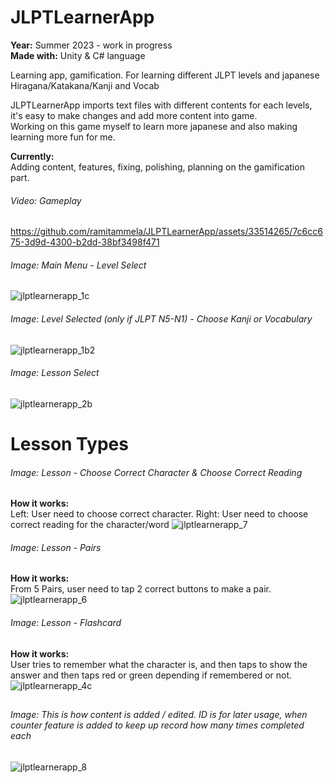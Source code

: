 # JLPTLearnerApp

**Year:** Summer 2023 - work in progress  
**Made with:** Unity & C# language  

Learning app, gamification. For learning different JLPT levels and japanese Hiragana/Katakana/Kanji and Vocab 

JLPTLearnerApp imports text files with different contents for each levels, it's easy to make changes and add more content into game.   
Working on this game myself to learn more japanese and also making learning more fun for me. 

**Currently:**  
Adding content, features, fixing, polishing, planning on the gamification part.  


###### Video: Gameplay 
https://github.com/ramitammela/JLPTLearnerApp/assets/33514265/7c6cc675-3d9d-4300-b2dd-38bf3498f471



###### Image: Main Menu - Level Select 
![jlptlearnerapp_1c](https://github.com/ramitammela/JLPTLearnerApp/assets/33514265/59c409b9-e95c-4bb4-996b-b9b82e3600a9)

###### Image: Level Selected (only if JLPT N5-N1) - Choose Kanji or Vocabulary 
![jlptlearnerapp_1b2](https://github.com/ramitammela/JLPTLearnerApp/assets/33514265/2cac641a-cdb8-494c-aa16-e9adf49a5f2d)

###### Image: Lesson Select 
![jlptlearnerapp_2b](https://github.com/ramitammela/JLPTLearnerApp/assets/33514265/24a1c9d9-462b-4330-bd7a-48e5a745db7b)


##
# Lesson Types

###### Image: Lesson - Choose Correct Character & Choose Correct Reading
**How it works:**  
Left: User need to choose correct character. Right: User need to choose correct reading for the character/word
![jlptlearnerapp_7](https://github.com/ramitammela/JLPTLearnerApp/assets/33514265/b4b26b2c-87f9-4e09-bc77-60844f9e883a)


###### Image: Lesson - Pairs
**How it works:**  
From 5 Pairs, user need to tap 2 correct buttons to make a pair.
![jlptlearnerapp_6](https://github.com/ramitammela/JLPTLearnerApp/assets/33514265/bba08b99-110e-413f-a29c-c59a0036b59e)

###### Image: Lesson - Flashcard 
**How it works:**  
User tries to remember what the character is, and then taps to show the answer and then taps red or green depending if remembered or not.
![jlptlearnerapp_4c](https://github.com/ramitammela/JLPTLearnerApp/assets/33514265/739b29c9-f453-48fa-a649-60bbdef23955)

##

###### Image: This is how content is added / edited. ID is for later usage, when counter feature is added to keep up record how many times completed each
![jlptlearnerapp_8](https://github.com/ramitammela/JLPTLearnerApp/assets/33514265/f5e05217-7e8e-40db-aba4-ebe29de9cdac)

